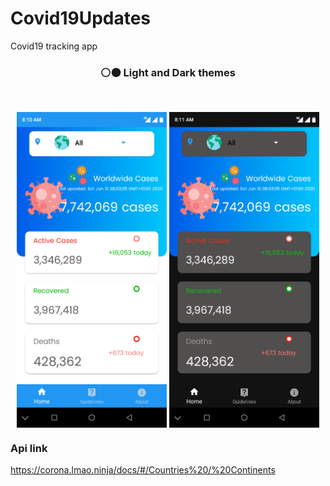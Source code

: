 # Covid19Updates
Covid19 tracking app



<h3 align="center">⚪⚫ Light and Dark themes</h3></br>

<p align="center">
<img align="center" src="./screenshots/Screenshot_20200613-081051.png" width="240"> 
<img align="center" src="./screenshots/Screenshot_20200613-081104.png" width="240"> 
</p>


 ### Api link
 
 https://corona.lmao.ninja/docs/#/Countries%20/%20Continents

